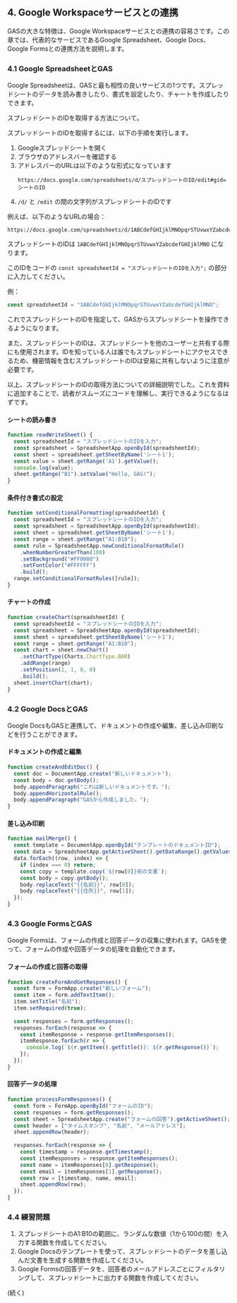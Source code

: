 ## 4. Google Workspaceサービスとの連携

GASの大きな特徴は、Google Workspaceサービスとの連携の容易さです。この章では、代表的なサービスであるGoogle Spreadsheet、Google Docs、Google Formsとの連携方法を説明します。

### 4.1 Google SpreadsheetとGAS
Google Spreadsheetは、GASと最も相性の良いサービスの1つです。スプレッドシートのデータを読み書きしたり、書式を設定したり、チャートを作成したりできます。

スプレッドシートのIDを取得する方法について。

スプレッドシートのIDを取得するには、以下の手順を実行します。

1. Googleスプレッドシートを開く
2. ブラウザのアドレスバーを確認する
3. アドレスバーのURLは以下のような形式になっています
   ```
   https://docs.google.com/spreadsheets/d/スプレッドシートのID/edit#gid=シートのID
   ```
4. `/d/` と `/edit` の間の文字列がスプレッドシートのIDです

例えば、以下のようなURLの場合：
```
https://docs.google.com/spreadsheets/d/1ABCdefGHIjklMNOpqrSTUvwxYZabcdefGHIjklMNO/edit#gid=0
```

スプレッドシートのIDは `1ABCdefGHIjklMNOpqrSTUvwxYZabcdefGHIjklMNO` になります。

このIDをコードの `const spreadsheetId = "スプレッドシートのIDを入力";` の部分に入力してください。

例：
```javascript
const spreadsheetId = "1ABCdefGHIjklMNOpqrSTUvwxYZabcdefGHIjklMNO";
```

これでスプレッドシートのIDを指定して、GASからスプレッドシートを操作できるようになります。

また、スプレッドシートのIDは、スプレッドシートを他のユーザーと共有する際にも使用されます。IDを知っている人は誰でもスプレッドシートにアクセスできるため、機密情報を含むスプレッドシートのIDは安易に共有しないように注意が必要です。

以上、スプレッドシートのIDの取得方法についての詳細説明でした。これを資料に追加することで、読者がスムーズにコードを理解し、実行できるようになるはずです。

#### シートの読み書き
```javascript
function readWriteSheet() {
  const spreadsheetId = "スプレッドシートのIDを入力";
  const spreadsheet = SpreadsheetApp.openById(spreadsheetId);
  const sheet = spreadsheet.getSheetByName('シート1');
  const value = sheet.getRange('A1').getValue();
  console.log(value);
  sheet.getRange("B1").setValue("Hello, GAS!");
}
```

#### 条件付き書式の設定
```javascript
function setConditionalFormatting(spreadsheetId) {
  const spreadsheetId = "スプレッドシートのIDを入力";
  const spreadsheet = SpreadsheetApp.openById(spreadsheetId);
  const sheet = spreadsheet.getSheetByName('シート1');
  const range = sheet.getRange("A1:B10");
  const rule = SpreadsheetApp.newConditionalFormatRule()
    .whenNumberGreaterThan(100)
    .setBackground("#FF0000")
    .setFontColor("#FFFFFF")
    .build();
  range.setConditionalFormatRules([rule]);
}
```

#### チャートの作成
```javascript
function createChart(spreadsheetId) {
  const spreadsheetId = "スプレッドシートのIDを入力";
  const spreadsheet = SpreadsheetApp.openById(spreadsheetId);
  const sheet = spreadsheet.getSheetByName('シート1');
  const range = sheet.getRange("A1:B10");
  const chart = sheet.newChart()
    .setChartType(Charts.ChartType.BAR)
    .addRange(range)
    .setPosition(1, 1, 0, 0)
    .build();
  sheet.insertChart(chart);
}
```

### 4.2 Google DocsとGAS
Google DocsもGASと連携して、ドキュメントの作成や編集、差し込み印刷などを行うことができます。

#### ドキュメントの作成と編集
```javascript
function createAndEditDoc() {
  const doc = DocumentApp.create("新しいドキュメント");
  const body = doc.getBody();
  body.appendParagraph("これは新しいドキュメントです。");
  body.appendHorizontalRule();
  body.appendParagraph("GASから作成しました。");
}
```

#### 差し込み印刷
```javascript
function mailMerge() {
  const template = DocumentApp.openById("テンプレートのドキュメントID");
  const data = SpreadsheetApp.getActiveSheet().getDataRange().getValues();
  data.forEach((row, index) => {
    if (index === 0) return;
    const copy = template.copy(`${row[0]}宛の文書`);
    const body = copy.getBody();
    body.replaceText("{{名前}}", row[0]);
    body.replaceText("{{住所}}", row[1]);
  });
}
```

### 4.3 Google FormsとGAS
Google Formsは、フォームの作成と回答データの収集に使われます。GASを使って、フォームの作成や回答データの処理を自動化できます。

#### フォームの作成と回答の取得
```javascript
function createFormAndGetResponses() {
  const form = FormApp.create("新しいフォーム");
  const item = form.addTextItem();
  item.setTitle("名前");
  item.setRequired(true);
  
  const responses = form.getResponses();
  responses.forEach(response => {
    const itemResponse = response.getItemResponses();
    itemResponse.forEach(r => {
      console.log(`${r.getItem().getTitle()}: ${r.getResponse()}`);
    });
  });
}
```

#### 回答データの処理
```javascript
function processFormResponses() {
  const form = FormApp.openById("フォームのID");
  const responses = form.getResponses();
  const sheet = SpreadsheetApp.create("フォームの回答").getActiveSheet();
  const header = ["タイムスタンプ", "名前", "メールアドレス"];
  sheet.appendRow(header);
  
  responses.forEach(response => {
    const timestamp = response.getTimestamp();
    const itemResponses = response.getItemResponses();
    const name = itemResponses[0].getResponse();
    const email = itemResponses[1].getResponse();
    const row = [timestamp, name, email];
    sheet.appendRow(row);
  });
}
```

### 4.4 練習問題
1. スプレッドシートのA1:B10の範囲に、ランダムな数値（1から100の間）を入力する関数を作成してください。
2. Google Docsのテンプレートを使って、スプレッドシートのデータを差し込んだ文書を生成する関数を作成してください。
3. Google Formsの回答データを、回答者のメールアドレスごとにフィルタリングして、スプレッドシートに出力する関数を作成してください。

(続く)